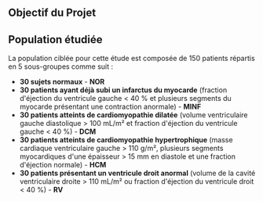 ## **Objectif du Projet**

## **Population étudiée**

La population ciblée pour cette étude est composée de 150 patients répartis en 5 sous-groupes comme suit :

- **30 sujets normaux** - **NOR**
- **30 patients ayant déjà subi un infarctus du myocarde** (fraction d'éjection du ventricule gauche < 40 % et plusieurs segments du myocarde présentant une contraction anormale) - **MINF**
- **30 patients atteints de cardiomyopathie dilatée** (volume ventriculaire gauche diastolique > 100 mL/m² et fraction d'éjection du ventricule gauche < 40 %) - **DCM**
- **30 patients atteints de cardiomyopathie hypertrophique** (masse cardiaque ventriculaire gauche > 110 g/m², plusieurs segments myocardiques d'une épaisseur > 15 mm en diastole et une fraction d'éjection normale) - **HCM**
- **30 patients présentant un ventricule droit anormal** (volume de la cavité ventriculaire droite > 110 mL/m² ou fraction d'éjection du ventricule droit < 40 %) - **RV**
